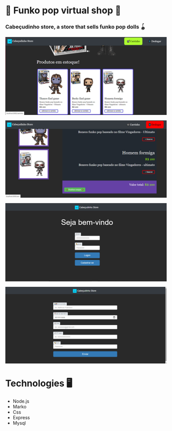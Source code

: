 # 🛒 Funko pop virtual shop 🛒 

### Cabeçudinho store, a store that sells funko pop dolls  🪀


![](https://raw.githubusercontent.com/kaugoncalves/FunkoPop-Virtual-Shop/main/Pag%20inicial.jpg)

![](https://github.com/kaugoncalves/FunkoPop-Virtual-Shop/blob/main/Carrinho.jpg?raw=true)

![](https://github.com/kaugoncalves/FunkoPop-Virtual-Shop/blob/main/pag%20login.jpg?raw=true)

![](https://github.com/kaugoncalves/FunkoPop-Virtual-Shop/blob/main/cadastro.jpg?raw=true)



# Technologies 🖥️
- Node.js
- Marko
- Css
- Express 
- Mysql

